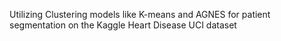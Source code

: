 Utilizing Clustering models like K-means and AGNES for patient segmentation on the Kaggle Heart Disease UCI dataset
